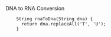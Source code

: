 DNA to RNA Conversion

        String rnaToDna(String dna) {
          return dna.replaceAll('T', 'U');
        }
